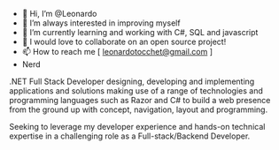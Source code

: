 - 👋 Hi, I’m @Leonardo 
- 👀 I’m always interested in improving myself
- 🌱 I’m currently learning and working with C#, SQL and javascript
- 💞️ I would love to collaborate on an open source project!
- 📫 How to reach me [ leonardotocchet@gmail.com ]
- Nerd

.NET Full Stack Developer designing, developing and implementing applications and solutions making use of a range of technologies and programming languages such as Razor and C# to build a web presence from the ground up with concept, navigation, layout and programming.

Seeking to leverage my developer experience and hands-on technical expertise in a challenging role as a Full-stack/Backend Developer.
<!---
Yawn0/Yawn0 is a ✨ special ✨ repository because its `README.md` (this file) appears on your GitHub profile.
You can click the Preview link to take a look at your changes.
--->
